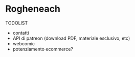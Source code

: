 # Rogheneach
TODOLIST
 - contatti
 - API di patreon (download PDF, materiale esclusivo, etc)
 - webcomic
 - potenziamento ecommerce?
